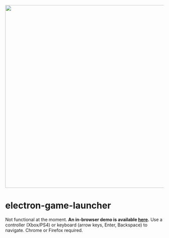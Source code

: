 <p align="center"><img src="https://xanderfrangos.com/electron-game-launcher/images/electron-game-launcher.jpg" width="580" /></p>

# electron-game-launcher
Not functional at the moment. **An in-browser demo is available [here](https://xanderfrangos.com/electron-game-launcher/).** Use a controller (Xbox/PS4) or keyboard (arrow keys, Enter, Backspace) to navigate. Chrome or Firefox required.
